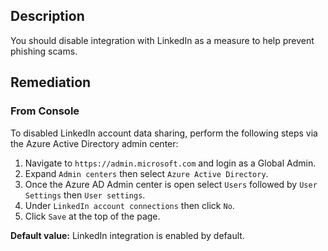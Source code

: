 ## Description

You should disable integration with LinkedIn as a measure to help prevent phishing scams.

## Remediation

### From Console

To disabled LinkedIn account data sharing, perform the following steps via the Azure Active Directory admin center:

1. Navigate to `https://admin.microsoft.com` and login as a Global Admin.
2. Expand `Admin centers` then select `Azure Active Directory`.
3. Once the Azure AD Admin center is open select `Users` followed by `User Settings` then `User settings`.
4. Under `LinkedIn account connections` then click `No`.
5. Click `Save` at the top of the page.

**Default value:** LinkedIn integration is enabled by default.
